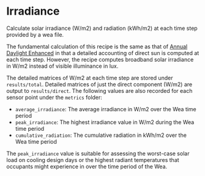 # Irradiance

Calculate solar irradiance (W/m2) and radiation (kWh/m2) at each time step provided by a wea file.

The fundamental calculation of this recipe is the same as that of
[Annual Daylight Enhanced](https://github.com/pollination/annual-daylight-enhanced)
in that a detailed accounting of direct sun is computed at each time step.
However, the recipe computes broadband solar irradiance in W/m2 instead of
visible illuminance in lux.

The detailed matrices of W/m2 at each time step are stored under `results/total`.
Detailed matrices of just the direct component (W/m2) are output to `results/direct`.
The following values are also recorded for each sensor point under the `metrics` folder:

* `average_irradiance`: The average irradiance in W/m2 over the Wea time period
* `peak_irradiance`: The highest irradiance value in W/m2 during the Wea time period
* `cumulative_radiation`: The cumulative radiation in kWh/m2 over the Wea time period

The `peak_irradiance` value is suitable for assessing the worst-case solar load
on cooling design days or the highest radiant temperatures that occupants might
experience in over the time period of the Wea.
